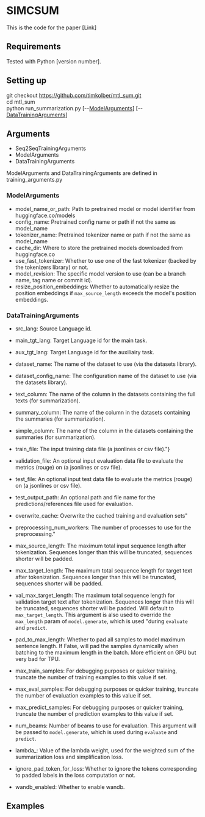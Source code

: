 
# SIMCSUM

This is the code for the paper [Link]




## Requirements

Tested with Python [version number].
## Setting up

git checkout https://github.com/timkolber/mtl_sum.git \
cd mtl_sum \
python run_summarization.py [--[ModelArguments](###ModelArguments)] [--[DataTrainingArguments](###DataTrainingArguments)]

## Arguments

- Seq2SeqTrainingArguments
- ModelArguments
- DataTrainingArguments

ModelArguments and DataTrainingArguments are defined in training_arguments.py

### ModelArguments
- model_name_or_path: Path to pretrained model or model identifier from huggingface.co/models
- config_name: Pretrained config name or path if not the same as model_name
- tokenizer_name: Pretrained tokenizer name or path if not the same as model_name
- cache_dir: Where to store the pretrained models downloaded from huggingface.co
- use_fast_tokenizer: Whether to use one of the fast tokenizer (backed by the tokenizers library) or not.
- model_revision: The specific model version to use (can be a branch name, tag name or commit id).
- resize_position_embeddings: Whether to automatically resize the position embeddings if `max_source_length` exceeds the model's position embeddings.

### DataTrainingArguments
- src_lang: Source Language id.

- main_tgt_lang: Target Language id for the main task.
    
- aux_tgt_lang: Target Language id for the auxiliairy task.

- dataset_name: The name of the dataset to use (via the datasets library).

- dataset_config_name: The configuration name of the dataset to use (via the datasets library).

- text_column: The name of the column in the datasets containing the full texts (for summarization).

- summary_column: The name of the column in the datasets containing the summaries (for summarization).

- simple_column: The name of the column in the datasets containing the summaries (for summarization).

- train_file: The input training data file (a jsonlines or csv file)."}

- validation_file: An optional input evaluation data file to evaluate the metrics (rouge) on (a jsonlines or csv file).

- test_file: An optional input test data file to evaluate the metrics (rouge) on (a jsonlines or csv file).

- test_output_path: An optional path and file name for the predictions/references file used for evaluation.

- overwrite_cache: Overwrite the cached training and evaluation sets"

- preprocessing_num_workers: The number of processes to use for the preprocessing."

- max_source_length: The maximum total input sequence length after tokenization. Sequences longer than this will be truncated, sequences shorter will be padded.

- max_target_length: The maximum total sequence length for target text after tokenization. Sequences longer than this will be truncated, sequences shorter will be padded.

- val_max_target_length: The maximum total sequence length for validation target text after tokenization. Sequences longer than this will be truncated, sequences shorter will be padded. Will default to `max_target_length`. This argument is also used to override the `max_length` param of `model.generate`, which is used 
                "during `evaluate` and `predict`.

- pad_to_max_length: Whether to pad all samples to model maximum sentence length. If False, will pad the samples dynamically when batching to the maximum length in the batch. More efficient on GPU but very bad for TPU.

- max_train_samples: For debugging purposes or quicker training, truncate the number of training examples to this value if set.

- max_eval_samples: For debugging purposes or quicker training, truncate the number of evaluation examples to this value if set.

- max_predict_samples: For debugging purposes or quicker training, truncate the number of prediction examples to this value if set.

- num_beams: Number of beams to use for evaluation. This argument will be passed to `model.generate`, which is used during `evaluate` and `predict`.

- lambda_: Value of the lambda weight, used for the weighted sum of the summarization loss and simplification loss.

- ignore_pad_token_for_loss: Whether to ignore the tokens corresponding to padded labels in the loss computation or not.

- wandb_enabled: Whether to enable wandb.

## Examples

